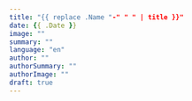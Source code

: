 ```yaml
---
title: "{{ replace .Name "-" " " | title }}"
date: {{ .Date }}
image: ""
summary: ""
language: "en"
author: ""
authorSummary: ""
authorImage: ""
draft: true
---
```

